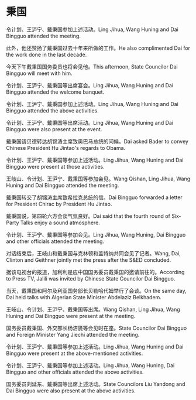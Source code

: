 # 秉国

<p><span class="chinese">令计划、王沪宁、戴秉国参加上述活动。</span><span class="english">Ling Jihua, Wang Huning and Dai Bingguo attended the meeting.</span></p>

<p><span class="chinese">此外，他还赞扬了戴秉国过去十年来所做的工作。</span><span class="english">He also complimented Dai for the work done in the last decade.</span></p>

<p><span class="chinese">今天下午戴秉国国务委员也将会见他。</span><span class="english">This afternoon, State Councilor Dai Bingguo will meet with him.</span></p>

<p><span class="chinese">令计划、王沪宁、戴秉国等出席宴会。</span><span class="english">Ling Jihua, Wang Huning and Dai Bingguo attended the welcome banquet.</span></p>

<p><span class="chinese">令计划、王沪宁、戴秉国参加上述活动。</span><span class="english">Ling Jihua, Wang Huning and Dai Bingguo attended the above activities.</span></p>

<p><span class="chinese">令计划、王沪宁、戴秉国等出席活动。</span><span class="english">Ling Jihua, Wang Huning and Dai Bingguo were also present at the event.</span></p>

<p><span class="chinese">戴秉国请贝德转达胡锦涛主席致奥巴马总统的问候。</span><span class="english">Dai asked Bader to convey Chinese President Hu Jintao's regards to Obama.</span></p>

<p><span class="chinese">令计划、王沪宁、戴秉国等参加上述活动。</span><span class="english">Ling Jihua, Wang Huning and Dai Bingguo were present at those activities.</span></p>

<p><span class="chinese">王岐山、令计划、王沪宁、戴秉国等参加会见。</span><span class="english">Wang Qishan, Ling Jihua, Wang Huning and Dai Bingguo attended the meeting.</span></p>

<p><span class="chinese">戴秉国转交了胡锦涛主席致希拉克总统的信。</span><span class="english">Dai Bingguo forwarded a letter for President Chirac by President Hu Jintao.</span></p>

<p><span class="chinese">戴秉国说，第四轮六方会谈气氛良好。</span><span class="english">Dai said that the fourth round of Six-Party Talks enjoy a sound atmosphere.</span></p>

<p><span class="chinese">令计划、王沪宁、戴秉国等参加会见。</span><span class="english">Ling Jihua, Wang Huning, Dai Bingguo and other officials attended the meeting.</span></p>

<p><span class="chinese">对话结束后，王岐山和戴秉国与克林顿和盖特纳共同会见了记者。</span><span class="english">Wang, Dai, Clinton and Geithner jointly met the press after the S&ED concluded.</span></p>

<p><span class="chinese">据该电视台的报道，加利利是应中国国务委员戴秉国的邀请前往的。</span><span class="english">According to Press TV, Jalili was invited by Chinese State Councilor Dai Bingguo.</span></p>

<p><span class="chinese">当天，戴秉国和阿尔及利亚国务部长贝勒哈代姆举行了会谈。</span><span class="english">On the same day, Dai held talks with Algerian State Minister Abdelaziz Belkhadem.</span></p>

<p><span class="chinese">王岐山、令计划、王沪宁、戴秉国等出席。</span><span class="english">Wang Qishan, Ling Jihua, Wang Huning and Dai Bingguo were present at the meeting.</span></p>

<p><span class="chinese">国务委员戴秉国、外交部长杨洁篪等会见时在座。</span><span class="english">State Councilor Dai Bingguo and Foreign Minister Yang Jiechi attended the meeting.</span></p>

<p><span class="chinese">令计划、王沪宁、戴秉国等参加上述活动。</span><span class="english">Ling Jihua, Wang Huning and Dai Bingguo were present at the above-mentioned activities.</span></p>

<p><span class="chinese">令计划、王沪宁、戴秉国等参加上述活动。</span><span class="english">Ling Jihua, Wang Huning, Dai Bingguo and other officials attended the above activities.</span></p>

<p><span class="chinese">国务委员刘延东、戴秉国等出席上述活动。</span><span class="english">State Councilors Liu Yandong and Dai Bingguo were also present at the above activities.</span></p>

